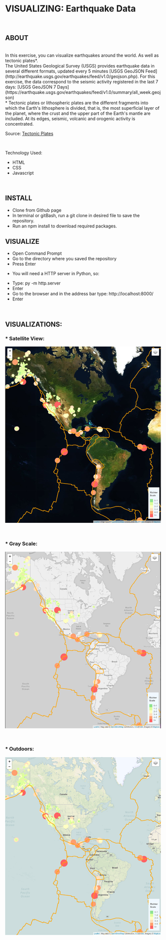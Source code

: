 # VISUALIZING: Earthquake Data
<br>

## ABOUT

<br>
In this exercise, you can visualize earthquakes around the world. As well as tectonic plates*.
<br>
The United States Geological Survey (USGS) provides earthquake data in several different formats, updated every 5 minutes [USGS GeoJSON Feed](http://earthquake.usgs.gov/earthquakes/feed/v1.0/geojson.php). For this exercise, the data correspond to the seismic activity registered in the last 7 days: [USGS GeoJSON 7 Days](https://earthquake.usgs.gov/earthquakes/feed/v1.0/summary/all_week.geojson)
<br>
* Tectonic plates or lithospheric plates are the different fragments into which the Earth's lithosphere is divided, that is, the most superficial layer of the planet, where the crust and the upper part of the Earth's mantle are included. At its edges, seismic, volcanic and orogenic activity is concentrated.

Source: [Tectonic Plates](https://concepción.de/placas-tectonicas/#ixzz6HWiQn3Mu)

<br>
 
Technology Used:
- HTML
- CSS
- Javascript

<br>

## INSTALL

* Clone from Github page
* In terminal or gitBash, run a git clone in desired file to save the repository.
* Run an npm install to download required packages.

## VISUALIZE

* Open Command Prompt
* Go to the directory where you saved the repository
* Press Enter
- You will need a HTTP server in Python, so:
* Type: py -m http.server
* Enter
* Go to the browser and in the address bar type: http://localhost:8000/
* Enter
<br>

## VISUALIZATIONS:

### * Satellite View:<br>

![Satellite View](Images/Satellite.PNG)

<br>

### * Gray Scale:<br>

![Gray Scale](Images/GrayScale.PNG)

<br>

### * Outdoors:<br>

![Outdoors](Images/Outdoors.PNG)

